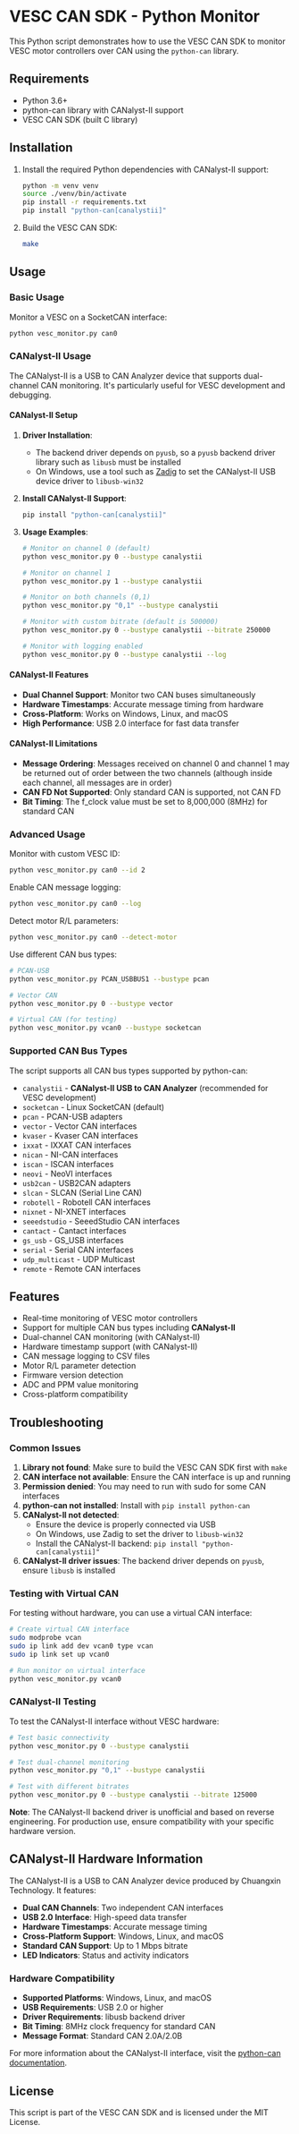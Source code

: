 # VESC CAN SDK - Python Monitor

This Python script demonstrates how to use the VESC CAN SDK to monitor VESC motor controllers over CAN using the `python-can` library.

## Requirements

- Python 3.6+
- python-can library with CANalyst-II support
- VESC CAN SDK (built C library)

## Installation

1. Install the required Python dependencies with CANalyst-II support:
   ```bash
   python -m venv venv
   source ./venv/bin/activate
   pip install -r requirements.txt
   pip install "python-can[canalystii]"
   ```

2. Build the VESC CAN SDK:
   ```bash
   make
   ```

## Usage

### Basic Usage

Monitor a VESC on a SocketCAN interface:
```bash
python vesc_monitor.py can0
```

### CANalyst-II Usage

The CANalyst-II is a USB to CAN Analyzer device that supports dual-channel CAN monitoring. It's particularly useful for VESC development and debugging.

#### CANalyst-II Setup

1. **Driver Installation**:
   - The backend driver depends on `pyusb`, so a `pyusb` backend driver library such as `libusb` must be installed
   - On Windows, use a tool such as [Zadig](https://zadig.akeo.ie/) to set the CANalyst-II USB device driver to `libusb-win32`

2. **Install CANalyst-II Support**:
   ```bash
   pip install "python-can[canalystii]"
   ```

3. **Usage Examples**:
   ```bash
   # Monitor on channel 0 (default)
   python vesc_monitor.py 0 --bustype canalystii

   # Monitor on channel 1
   python vesc_monitor.py 1 --bustype canalystii

   # Monitor on both channels (0,1)
   python vesc_monitor.py "0,1" --bustype canalystii

   # Monitor with custom bitrate (default is 500000)
   python vesc_monitor.py 0 --bustype canalystii --bitrate 250000

   # Monitor with logging enabled
   python vesc_monitor.py 0 --bustype canalystii --log
   ```

#### CANalyst-II Features

- **Dual Channel Support**: Monitor two CAN buses simultaneously
- **Hardware Timestamps**: Accurate message timing from hardware
- **Cross-Platform**: Works on Windows, Linux, and macOS
- **High Performance**: USB 2.0 interface for fast data transfer

#### CANalyst-II Limitations

- **Message Ordering**: Messages received on channel 0 and channel 1 may be returned out of order between the two channels (although inside each channel, all messages are in order)
- **CAN FD Not Supported**: Only standard CAN is supported, not CAN FD
- **Bit Timing**: The f_clock value must be set to 8,000,000 (8MHz) for standard CAN

### Advanced Usage

Monitor with custom VESC ID:
```bash
python vesc_monitor.py can0 --id 2
```

Enable CAN message logging:
```bash
python vesc_monitor.py can0 --log
```

Detect motor R/L parameters:
```bash
python vesc_monitor.py can0 --detect-motor
```

Use different CAN bus types:
```bash
# PCAN-USB
python vesc_monitor.py PCAN_USBBUS1 --bustype pcan

# Vector CAN
python vesc_monitor.py 0 --bustype vector

# Virtual CAN (for testing)
python vesc_monitor.py vcan0 --bustype socketcan
```

### Supported CAN Bus Types

The script supports all CAN bus types supported by python-can:

- `canalystii` - **CANalyst-II USB to CAN Analyzer** (recommended for VESC development)
- `socketcan` - Linux SocketCAN (default)
- `pcan` - PCAN-USB adapters
- `vector` - Vector CAN interfaces
- `kvaser` - Kvaser CAN interfaces
- `ixxat` - IXXAT CAN interfaces
- `nican` - NI-CAN interfaces
- `iscan` - ISCAN interfaces
- `neovi` - NeoVI interfaces
- `usb2can` - USB2CAN adapters
- `slcan` - SLCAN (Serial Line CAN)
- `robotell` - Robotell CAN interfaces
- `nixnet` - NI-XNET interfaces
- `seeedstudio` - SeeedStudio CAN interfaces
- `cantact` - Cantact interfaces
- `gs_usb` - GS_USB interfaces
- `serial` - Serial CAN interfaces
- `udp_multicast` - UDP Multicast
- `remote` - Remote CAN interfaces

## Features

- Real-time monitoring of VESC motor controllers
- Support for multiple CAN bus types including **CANalyst-II**
- Dual-channel CAN monitoring (with CANalyst-II)
- Hardware timestamp support (with CANalyst-II)
- CAN message logging to CSV files
- Motor R/L parameter detection
- Firmware version detection
- ADC and PPM value monitoring
- Cross-platform compatibility

## Troubleshooting

### Common Issues

1. **Library not found**: Make sure to build the VESC CAN SDK first with `make`
2. **CAN interface not available**: Ensure the CAN interface is up and running
3. **Permission denied**: You may need to run with sudo for some CAN interfaces
4. **python-can not installed**: Install with `pip install python-can`
5. **CANalyst-II not detected**: 
   - Ensure the device is properly connected via USB
   - On Windows, use Zadig to set the driver to `libusb-win32`
   - Install the CANalyst-II backend: `pip install "python-can[canalystii]"`
6. **CANalyst-II driver issues**: The backend driver depends on `pyusb`, ensure `libusb` is installed

### Testing with Virtual CAN

For testing without hardware, you can use a virtual CAN interface:

```bash
# Create virtual CAN interface
sudo modprobe vcan
sudo ip link add dev vcan0 type vcan
sudo ip link set up vcan0

# Run monitor on virtual interface
python vesc_monitor.py vcan0
```

### CANalyst-II Testing

To test the CANalyst-II interface without VESC hardware:

```bash
# Test basic connectivity
python vesc_monitor.py 0 --bustype canalystii

# Test dual-channel monitoring
python vesc_monitor.py "0,1" --bustype canalystii

# Test with different bitrates
python vesc_monitor.py 0 --bustype canalystii --bitrate 125000
```

**Note**: The CANalyst-II backend driver is unofficial and based on reverse engineering. For production use, ensure compatibility with your specific hardware version.

## CANalyst-II Hardware Information

The CANalyst-II is a USB to CAN Analyzer device produced by Chuangxin Technology. It features:

- **Dual CAN Channels**: Two independent CAN interfaces
- **USB 2.0 Interface**: High-speed data transfer
- **Hardware Timestamps**: Accurate message timing
- **Cross-Platform Support**: Windows, Linux, and macOS
- **Standard CAN Support**: Up to 1 Mbps bitrate
- **LED Indicators**: Status and activity indicators

### Hardware Compatibility

- **Supported Platforms**: Windows, Linux, and macOS
- **USB Requirements**: USB 2.0 or higher
- **Driver Requirements**: libusb backend driver
- **Bit Timing**: 8MHz clock frequency for standard CAN
- **Message Format**: Standard CAN 2.0A/2.0B

For more information about the CANalyst-II interface, visit the [python-can documentation](https://python-can.readthedocs.io/en/stable/interfaces/canalystii.html).

## License

This script is part of the VESC CAN SDK and is licensed under the MIT License. 